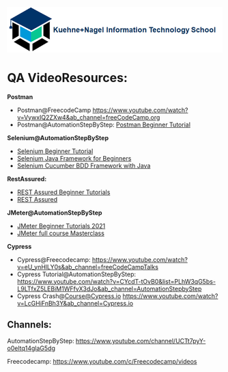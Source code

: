 ﻿![enter image description here](https://github.com/stefanofiorenza/KNITS/raw/master/Logo/KNITS-text-white.png)

# QA VideoResources:

**Postman**
- Postman@FreecodeCamp
https://www.youtube.com/watch?v=VywxIQ2ZXw4&ab_channel=freeCodeCamp.org
- Postman@AutomationStepByStep:
[Postman Beginner Tutorial](https://www.youtube.com/playlist?list=PLhW3qG5bs-L-oT0GenwPLcJAPD_SiFK3C)


**Selenium@AutomationStepByStep**
- [Selenium Beginner Tutorial](https://www.youtube.com/playlist?list=PLhW3qG5bs-L_s9HdC5zNshE5Ti8jABwlU)
- [Selenium Java Framework for Beginners](https://www.youtube.com/playlist?list=PLhW3qG5bs-L8oRay6qeS70vJYZ3SBQnFa)
- [Selenium Cucumber BDD Framework with Java](https://www.youtube.com/playlist?list=PLhW3qG5bs-L_mFHirOLEYJ7X2rIXu8SR2)

**RestAssured:**
- [REST Assured Beginner Tutorials](https://www.youtube.com/playlist?list=PLhW3qG5bs-L8xPrBwDv66cTMlFNeUPdJx)
- [REST Assured](https://www.youtube.com/playlist?list=PLhW3qG5bs-L8dDZPP1tpQldU4tzZdPfRv)

**JMeter@AutomationStepByStep**
- [JMeter Beginner Tutorials 2021](https://www.youtube.com/playlist?list=PLhW3qG5bs-L_FSu9I7KlJGavyRaIaP1EC)
- [JMeter full course Masterclass](https://www.youtube.com/playlist?list=PLhW3qG5bs-L86nBPwx2hXXpL6FJWyKczg)

**Cypress** 
- Cypress@Freecodecamp:
https://www.youtube.com/watch?v=eU_ynHlLY0s&ab_channel=freeCodeCampTalks
- Cypress Tutorial@AutomationStepByStep:
https://www.youtube.com/watch?v=CYcdT-tOvB0&list=PLhW3qG5bs-L9LTfxZ5LEBiM1WFfvX3dJo&ab_channel=AutomationStepbyStep
- Cypress Crash@Course@Cypress.io
https://www.youtube.com/watch?v=LcGHiFnBh3Y&ab_channel=Cypress.io


## Channels:
AutomationStepByStep:
https://www.youtube.com/channel/UCTt7pyY-o0eltq14glaG5dg

Freecodecamp:
https://www.youtube.com/c/Freecodecamp/videos


